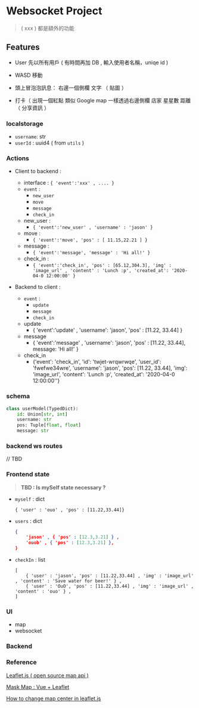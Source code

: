 # Websocket Project

> ( xxx ) 都是額外的功能

## Features

- User
先以所有用戶
( 有時間再加 DB , 輸入使用者名稱，uniqe id )

- WASD 移動

- 頭上冒泡泡訊息：
右邊一個側欄
文字
（ 貼圖 ）

- 打卡（ 出現一個紅點 類似 Google map
一樣透過右邊側欄
店家 星星數 距離
（ 分享資訊 ）

### localstorage
- `username`: str
- `userId` : uuid4 ( from `utils` )

### Actions

- Client to backend :
  - interface : `{ 'event':'xxx' , .... }`
  - `event` :
    - `new_user`
    - `move`
    - `message`
    - `check_in`
  - new_user :
    - `{ 'event':'new_user' , 'username' : 'jason' }`
  - move :
    - `{ 'event':'move', 'pos' : [ 11.15,22.21 ] }`
  - message :
    - `{ 'event':'message', 'message' : 'Hi all!' }`
  - check_in :
    - `{ 'event':'check_in', 'pos' : [65.12,304.3], 'img' : 'image_url' , 'content' : 'Lunch :p', 'created_at': '2020-04-0 12:00:00' }`

- Backend to client :
  - `event` :
    - `update`
    - `message`
    - `check_in`
  - update
    - { 'event':'update' , 'username': 'jason', 'pos' : [11.22, 33.44] }
  - message
    - { 'event':'message' , 'username': 'jason', 'pos' : [11.22, 33.44], message: 'Hi all!' }
  - check_in
    - {'event': 'check_in', 'id': 'twjet-wrqwrwqe', 'user_id': 'fwefwe34wre', 'username': 'jason', 'pos': [11.22, 33.44], 'img': 'image_url', 'content': 'Lunch :p', 'created_at': '2020-04-0 12:00:00''}

### schema

```python
class userModel(TypedDict):
    id: Union[str, int]
    username: str
    pos: Tuple[float, float]
    message: str
```

### backend ws routes

// TBD

### Frontend state
>
> **TBD : Is mySelf state necessary ?**

- `myself` : dict

    ```jason
    { 'user' : 'ouo' , 'pos' : [11.22,33.44]}
    ```

- `users` : dict

    ```json
    { 
        'jason' , { 'pos' : [12.3,3.21] } ,
        'ouob' , { 'pos' : [12.3,3.21] },
    }
    ```

- `checkIn` : list

    ```jason
    [ 
        { 'user' : 'jason', 'pos' : [11.22,33.44] , 'img' : 'image_url' , 'content' : 'Save water for beer!' } ,
        { 'user' : 'OuO', 'pos' : [11.22,33.44] , 'img' : 'image_url' , 'content' : 'ouo' } ,
    ]
    ```

### UI

- map
- websocket

### Backend

### Reference

[Leaflet.js ( open source map api )](https://leafletjs.com/)

[Mask Map : Vue + Leaflet](https://5xruby.tw/posts/how-to-create-maskmap-by-vuejs-and-osm)

[How to change map center in leaflet.js](https://stackoverflow.com/questions/12735303/how-to-change-the-map-center-in-leaflet-js)

